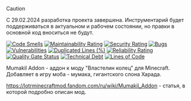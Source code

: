 > [!CAUTION]
> С 29.02.2024 разработка проекта завершена. Инструментарий будет поддерживаться в актуальном и рабочем состоянии, но
> правки в основной код вноситься не будут.

[![Code Smells][code_smells_badge]][code_smells_link]
[![Maintainability Rating][maintainability_rating_badge]][maintainability_rating_link]
[![Security Rating][security_rating_badge]][security_rating_link]
[![Bugs][bugs_badge]][bugs_link]
[![Vulnerabilities][vulnerabilities_badge]][vulnerabilities_link]
[![Duplicated Lines (%)][duplicated_lines_density_badge]][duplicated_lines_density_link]
[![Reliability Rating][reliability_rating_badge]][reliability_rating_link]
[![Quality Gate Status][quality_gate_status_badge]][quality_gate_status_link]
[![Technical Debt][technical_debt_badge]][technical_debt_link]
[![Lines of Code][lines_of_code_badge]][lines_of_code_link]

Mumakil Addon - аддон к моду "Властелин колец" для Minecraft. Добавляет в игру моба - мумака, гигантского слона Харада.

https://lotrminecraftmod.fandom.com/ru/wiki/Mumakil_Addon - статья, в которой подробно описан мод.

<!----------------------------------------------------------------------------->

[code_smells_badge]: https://sonarcloud.io/api/project_badges/measure?project=Hummel009_Mumakil-Addon&metric=code_smells
[code_smells_link]: https://sonarcloud.io/summary/overall?id=Hummel009_Mumakil-Addon
[maintainability_rating_badge]: https://sonarcloud.io/api/project_badges/measure?project=Hummel009_Mumakil-Addon&metric=sqale_rating
[maintainability_rating_link]: https://sonarcloud.io/summary/overall?id=Hummel009_Mumakil-Addon
[security_rating_badge]: https://sonarcloud.io/api/project_badges/measure?project=Hummel009_Mumakil-Addon&metric=security_rating
[security_rating_link]: https://sonarcloud.io/summary/overall?id=Hummel009_Mumakil-Addon
[bugs_badge]: https://sonarcloud.io/api/project_badges/measure?project=Hummel009_Mumakil-Addon&metric=bugs
[bugs_link]: https://sonarcloud.io/summary/overall?id=Hummel009_Mumakil-Addon
[vulnerabilities_badge]: https://sonarcloud.io/api/project_badges/measure?project=Hummel009_Mumakil-Addon&metric=vulnerabilities
[vulnerabilities_link]: https://sonarcloud.io/summary/overall?id=Hummel009_Mumakil-Addon
[duplicated_lines_density_badge]: https://sonarcloud.io/api/project_badges/measure?project=Hummel009_Mumakil-Addon&metric=duplicated_lines_density
[duplicated_lines_density_link]: https://sonarcloud.io/summary/overall?id=Hummel009_Mumakil-Addon
[reliability_rating_badge]: https://sonarcloud.io/api/project_badges/measure?project=Hummel009_Mumakil-Addon&metric=reliability_rating
[reliability_rating_link]: https://sonarcloud.io/summary/overall?id=Hummel009_Mumakil-Addon
[quality_gate_status_badge]: https://sonarcloud.io/api/project_badges/measure?project=Hummel009_Mumakil-Addon&metric=alert_status
[quality_gate_status_link]: https://sonarcloud.io/summary/overall?id=Hummel009_Mumakil-Addon
[technical_debt_badge]: https://sonarcloud.io/api/project_badges/measure?project=Hummel009_Mumakil-Addon&metric=sqale_index
[technical_debt_link]: https://sonarcloud.io/summary/overall?id=Hummel009_Mumakil-Addon
[lines_of_code_badge]: https://sonarcloud.io/api/project_badges/measure?project=Hummel009_Mumakil-Addon&metric=ncloc
[lines_of_code_link]: https://sonarcloud.io/summary/overall?id=Hummel009_Mumakil-Addon
